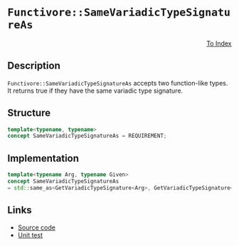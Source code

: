 <!-- Copyright 2024 Feng Mofan
SPDX-License-Identifier: Apache-2.0 -->

# `Functivore::SameVariadicTypeSignatureAs`

<p style='text-align: right;'><a href="../../concepts.md#functivore-same-variadic-type-signature-as">To Index</a></p>

## Description

`Functivore::SameVariadicTypeSignatureAs` accepts two function-like types.
It returns true if they have the same variadic type signature.

## Structure

```C++
template<typename, typename>
concept SameVariadicTypeSignatureAs = REQUIREMENT;
```

## Implementation

```C++
template<typename Arg, typename Given>
concept SameVariadicTypeSignatureAs
= std::same_as<GetVariadicTypeSignature<Arg>, GetVariadicTypeSignature<Given>>;
```

## Links

- [Source code](../../../../conceptrodon/functivore/concepts/same_variadic_type_signature_as.hpp)
- [Unit test](../../../../tests/unit/concepts/functivore/same_variadic_type_signature_as.test.hpp)
